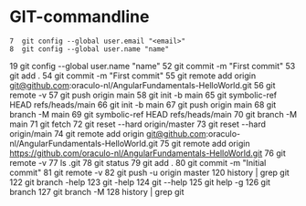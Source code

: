 # GIT-commandline
    7  git config --global user.email "<email>" 
    8  git config --global user.name "name"
   19  git config --global user.name "name"
   52  git commit -m "First commit"
   53  git add .
   54  git commit -m "First commit"
   55  git remote add origin git@github.com:oraculo-nl/AngularFundamentals-HelloWorld.git
   56  git remote -v
   57  git push origin main
   58  git init -b main
   65  git symbolic-ref HEAD refs/heads/main
   66  git init -b main
   67  git push origin main
   68  git branch -M main
   69  git symbolic-ref HEAD refs/heads/main
   70  git branch -M main
   71  git fetch
   72  git reset --hard origin/master
   73  git reset --hard origin/main
   74  git remote add origin git@github.com:oraculo-nl/AngularFundamentals-HelloWorld.git
   75  git remote add origin https://github.com/oraculo-nl/AngularFundamentals-HelloWorld.git
   76  git remote -v
   77  ls .git
   78  git status
   79  git add .
   80  git commit -m "Initial commit" 
   81  git remote -v
   82  git push -u origin master
  120  history | grep git
  122  git branch -help
  123  git -help
  124  git --help
  125  git help -g
  126  git branch
  127  git branch -M
  128  history | grep git
